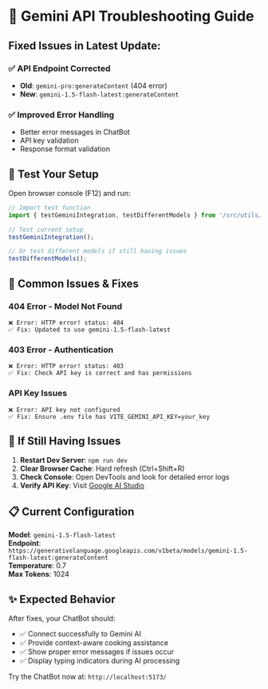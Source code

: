 # 🔧 Gemini API Troubleshooting Guide

## Fixed Issues in Latest Update:

### ✅ **API Endpoint Corrected**
- **Old**: `gemini-pro:generateContent` (404 error)
- **New**: `gemini-1.5-flash-latest:generateContent`

### ✅ **Improved Error Handling**
- Better error messages in ChatBot
- API key validation
- Response format validation

## 🧪 **Test Your Setup**

Open browser console (F12) and run:

```javascript
// Import test function
import { testGeminiIntegration, testDifferentModels } from '/src/utils/testGemini.js';

// Test current setup
testGeminiIntegration();

// Or test different models if still having issues
testDifferentModels();
```

## 🚨 **Common Issues & Fixes**

### 404 Error - Model Not Found
```
❌ Error: HTTP error! status: 404
✅ Fix: Updated to use gemini-1.5-flash-latest
```

### 403 Error - Authentication
```
❌ Error: HTTP error! status: 403  
✅ Fix: Check API key is correct and has permissions
```

### API Key Issues
```
❌ Error: API key not configured
✅ Fix: Ensure .env file has VITE_GEMINI_API_KEY=your_key
```

## 🔄 **If Still Having Issues**

1. **Restart Dev Server**: `npm run dev`
2. **Clear Browser Cache**: Hard refresh (Ctrl+Shift+R)
3. **Check Console**: Open DevTools and look for detailed error logs
4. **Verify API Key**: Visit [Google AI Studio](https://makersuite.google.com/app/apikey)

## 📋 **Current Configuration**

**Model**: `gemini-1.5-flash-latest`  
**Endpoint**: `https://generativelanguage.googleapis.com/v1beta/models/gemini-1.5-flash-latest:generateContent`  
**Temperature**: 0.7  
**Max Tokens**: 1024

## ✨ **Expected Behavior**

After fixes, your ChatBot should:
- ✅ Connect successfully to Gemini AI
- ✅ Provide context-aware cooking assistance
- ✅ Show proper error messages if issues occur
- ✅ Display typing indicators during AI processing

Try the ChatBot now at: `http://localhost:5173/`
